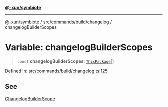 [**@-xun/symbiote**](../../../../../README.md)

***

[@-xun/symbiote](../../../../../README.md) / [src/commands/build/changelog](../README.md) / changelogBuilderScopes

# Variable: changelogBuilderScopes

> `const` **changelogBuilderScopes**: [`ThisPackage`](../../../../configure/enumerations/ThisPackageGlobalScope.md#thispackage)[]

Defined in: [src/commands/build/changelog.ts:125](https://github.com/Xunnamius/symbiote/blob/beb889fb40f0cd320367d5f94d02e29b1efb13ab/src/commands/build/changelog.ts#L125)

## See

[ChangelogBuilderScope](../../../../configure/enumerations/ThisPackageGlobalScope.md)

